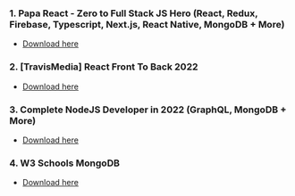 ### 1. **Papa React - Zero to Full Stack JS Hero (React, Redux, Firebase, Typescript, Next.js, React Native, MongoDB + More)**
- [Download here](https://drive.google.com/drive/folders/10RNv0WNwppZW1gUsd6E3yph3zFb3GxHw?usp=sharing)

### **2. [TravisMedia] React Front To Back 2022**
- [Download here](https://drive.google.com/drive/folders/1CiHLiNJEfX6vWv8lnMp4tIRwbYVuc64n?usp=sharing)

### **3. Complete NodeJS Developer in 2022 (GraphQL, MongoDB + More)**
- [Download here](https://drive.google.com/drive/folders/1rkQ0mCxUdPJPKzuvTib6RkFWTdUKaIPq?usp=sharing)

### **4. W3 Schools MongoDB**
- [Download here](https://www.w3schools.com/mongodb/index.php)